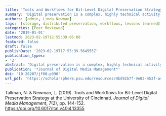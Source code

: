 ```yaml
---
title: 'Tools and Workflows for Bit-Level Digital Preservation Strategy at the University of Cincinnati'
summary: 'Digital preservation is a complex, highly technical activity. Large institutions with many collections in multiple repositories (or repository-like systems) may find it challenging to corral digital collections, preservation masters and metadata into coherent archival information packages for preservation storage. This paper describes the tools and workflows for a bit-level preservation strategy for digital content at the University of Cincinnati Libraries and lessons learned on the way.'
authors: [admin, Linda Newman]
tags:  [storage, distributed preservation, workflows, lessons learned]
categories: [Peer Reviewed]
date: '2019-01-01'
lastmod: 2023-02-19T12:55:39-05:00
featured: false
draft: false
publishDate: '2023-02-19T17:55:39.564555Z'
publication_types:
- '2'
abstract: 'Digital preservation is a complex, highly technical activity. Large institutions with many collections in multiple repositories (or repository-like systems) may find it challenging to corral digital collections, preservation masters and metadata into coherent archival information packages for preservation storage. This paper describes the tools and workflows for a bit-level preservation strategy for digital content at the University of Cincinnati Libraries and lessons learned on the way.'
publication: '*Journal of Digital Media Management*'
doi: '10.26207/jf08-p990'
url_pdf: 'https://scholarsphere.psu.edu/resources/4bd92b7f-9e83-453f-a42b-212134604b0e/downloads/4595'
---
```

Tallman, N. & Newman, L. (2019). Tools and Workflows for Bit-Level Digital Preservation Strategy at the University of Cincinnati. *Journal of Digital Media Management*, *7*(2), pp. 144-152. https://doi.org/10.6017/ital.v40i4.13355